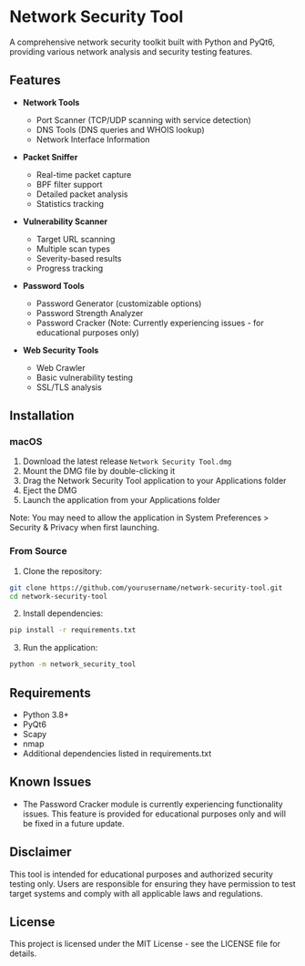 # Network Security Tool

A comprehensive network security toolkit built with Python and PyQt6, providing various network analysis and security testing features.

## Features

- **Network Tools**
  - Port Scanner (TCP/UDP scanning with service detection)
  - DNS Tools (DNS queries and WHOIS lookup)
  - Network Interface Information

- **Packet Sniffer**
  - Real-time packet capture
  - BPF filter support
  - Detailed packet analysis
  - Statistics tracking

- **Vulnerability Scanner**
  - Target URL scanning
  - Multiple scan types
  - Severity-based results
  - Progress tracking

- **Password Tools**
  - Password Generator (customizable options)
  - Password Strength Analyzer
  - Password Cracker (Note: Currently experiencing issues - for educational purposes only)

- **Web Security Tools**
  - Web Crawler
  - Basic vulnerability testing
  - SSL/TLS analysis

## Installation

### macOS

1. Download the latest release `Network Security Tool.dmg`
2. Mount the DMG file by double-clicking it
3. Drag the Network Security Tool application to your Applications folder
4. Eject the DMG
5. Launch the application from your Applications folder

Note: You may need to allow the application in System Preferences > Security & Privacy when first launching.

### From Source

1. Clone the repository:
```bash
git clone https://github.com/yourusername/network-security-tool.git
cd network-security-tool
```

2. Install dependencies:
```bash
pip install -r requirements.txt
```

3. Run the application:
```bash
python -m network_security_tool
```

## Requirements

- Python 3.8+
- PyQt6
- Scapy
- nmap
- Additional dependencies listed in requirements.txt

## Known Issues

- The Password Cracker module is currently experiencing functionality issues. This feature is provided for educational purposes only and will be fixed in a future update.

## Disclaimer

This tool is intended for educational purposes and authorized security testing only. Users are responsible for ensuring they have permission to test target systems and comply with all applicable laws and regulations.

## License

This project is licensed under the MIT License - see the LICENSE file for details. 